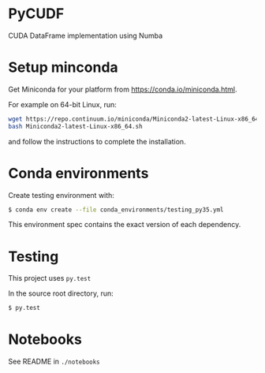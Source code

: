 # PyCUDF

CUDA DataFrame implementation using Numba


# Setup minconda

Get Miniconda for your platform from https://conda.io/miniconda.html.

For example on 64-bit Linux, run:

```bash
wget https://repo.continuum.io/miniconda/Miniconda2-latest-Linux-x86_64.sh
bash Miniconda2-latest-Linux-x86_64.sh
```

and follow the instructions to complete the installation.

# Conda environments

Create testing environment with:

```bash
$ conda env create --file conda_environments/testing_py35.yml
```

This environment spec contains the exact version of each dependency.

# Testing

This project uses `py.test`

In the source root directory, run:

```bash
$ py.test
```

# Notebooks

See README in `./notebooks`



